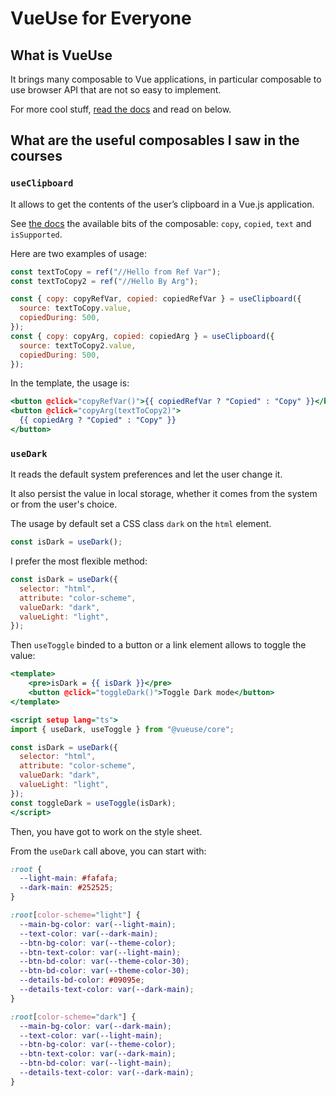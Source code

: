 # VueUse for Everyone

## What is VueUse

It brings many composable to Vue applications, in particular composable to use browser API that are not so easy to implement.

For more cool stuff, [read the docs](https://vueuse.org/) and read on below.

## What are the useful composables I saw in the courses

### `useClipboard`

It allows to get the contents of the user’s clipboard in a Vue.js application.

See [the docs](https://vueuse.org/core/useClipboard/) the available bits of the composable: `copy`, `copied`, `text` and `isSupported`.

Here are two examples of usage:

```javascript
const textToCopy = ref("//Hello from Ref Var");
const textToCopy2 = ref("//Hello By Arg");

const { copy: copyRefVar, copied: copiedRefVar } = useClipboard({
  source: textToCopy.value,
  copiedDuring: 500,
});
const { copy: copyArg, copied: copiedArg } = useClipboard({
  source: textToCopy2.value,
  copiedDuring: 500,
});
```

In the template, the usage is:

```htm
<button @click="copyRefVar()">{{ copiedRefVar ? "Copied" : "Copy" }}</button>
<button @click="copyArg(textToCopy2)">
  {{ copiedArg ? "Copied" : "Copy" }}
</button>
```

### `useDark`

It reads the default system preferences and let the user change it.

It also persist the value in local storage, whether it comes from the system or from the user's choice.

The usage by default set a CSS class `dark` on the `html` element.

```javascript
const isDark = useDark();
```

I prefer the most flexible method:

```javascript
const isDark = useDark({
  selector: "html",
  attribute: "color-scheme",
  valueDark: "dark",
  valueLight: "light",
});
```

Then `useToggle` binded to a button or a link element allows to toggle the value:

```htm
<template>
    <pre>isDark = {{ isDark }}</pre>
    <button @click="toggleDark()">Toggle Dark mode</button>
</template>

<script setup lang="ts">
import { useDark, useToggle } from "@vueuse/core";

const isDark = useDark({
  selector: "html",
  attribute: "color-scheme",
  valueDark: "dark",
  valueLight: "light",
});
const toggleDark = useToggle(isDark);
</script>
```

Then, you have got to work on the style sheet.

From the `useDark` call above, you can start with:

```css
:root {
  --light-main: #fafafa;
  --dark-main: #252525;
}

:root[color-scheme="light"] {
  --main-bg-color: var(--light-main);
  --text-color: var(--dark-main);
  --btn-bg-color: var(--theme-color);
  --btn-text-color: var(--light-main);
  --btn-bd-color: var(--theme-color-30);
  --btn-bd-color: var(--theme-color-30);
  --details-bd-color: #09095e;
  --details-text-color: var(--dark-main);
}

:root[color-scheme="dark"] {
  --main-bg-color: var(--dark-main);
  --text-color: var(--light-main);
  --btn-bg-color: var(--theme-color);
  --btn-text-color: var(--dark-main);
  --btn-bd-color: var(--light-main);
  --details-text-color: var(--dark-main);
}
```
